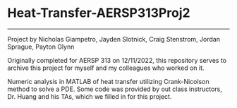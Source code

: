 # Heat-Transfer-AERSP313Proj2
-----------------------------
Project by Nicholas Giampetro, Jayden Slotnick, Craig Stenstrom, Jordan Sprague, Payton Glynn

Originally completed for AERSP 313 on 12/11/2022, this repository serves to archive this project for myself and my colleagues who worked on it.

Numeric analysis in MATLAB of heat transfer utilizing Crank-Nicolson method to solve a PDE. Some code was provided by out class instructors, Dr. Huang and his TAs, which we filled in for this project.
